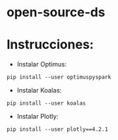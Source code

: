 # open-source-ds

# Instrucciones:

- Instalar Optimus:

```
pip install --user optimuspyspark
```

- Instalar Koalas:

```
pip install --user koalas
```


- Instalar Plotly:

```
pip install --user plotly==4.2.1
```


